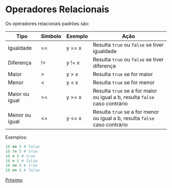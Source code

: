 # Operadores Relacionais

Os operadores relacionais padrões são:

| Tipo                 | Simbolo  | Exemplo | Ação                                                                      |
| ---                  | ---      |  ---    | ---                                                                       |
| Igualdade            | ==       | y == x  | Resulta `true` ou `false` se tiver igualdade                              |
| Diferença            | !=       | y != x  | Resulta `true` ou `false` se tiver diferença                              |
| Maior                | >        | y > x   | Resulta `true` se for maior                                               |
| Menor                | <        | y < x   | Resulta `true` se for menor                                               |
| Maior ou igual       | >=       | y >= x  | Resulta `true` se a for maior ou igual a b, resulta `false` caso contrário|
| Menor ou igual       | <=       | y <= x  | Resulta `true` se a for menor ou igual a b, resulta `false` caso contrário|

Exemplos:

```ruby
10 == 5 # false
10 != 5 # true
10 > 5 # true
10 < 5 # false
10 >= 5 # true
10 <= 5 # false
```

[Próximo](6-condicionais.md)
